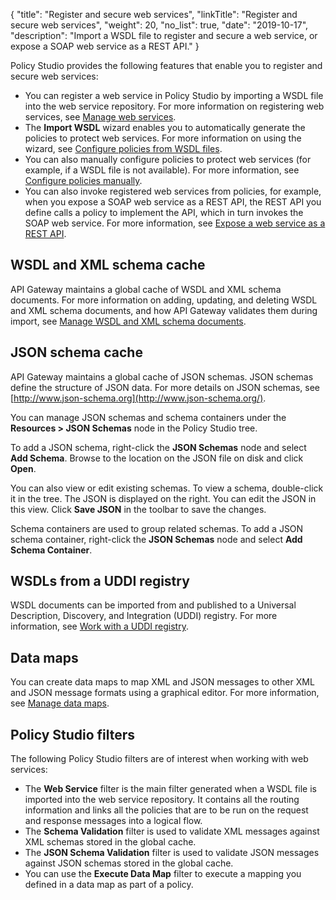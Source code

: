 {
"title": "Register and secure web services",
"linkTitle": "Register and secure web services",
"weight": 20,
"no_list": true,
"date": "2019-10-17",
"description": "Import a WSDL file to register and secure a web service, or expose a SOAP web service as a REST API."
}

Policy Studio provides the following features that enable you to register and secure web services:

* You can register a web service in Policy Studio by importing a WSDL file into the web service repository. For more information on registering web services, see [Manage web services](/docs/apim_policydev/apigw_web_services/general_ws_repository/).
* The **Import WSDL** wizard enables you to automatically generate the policies to protect web services. For more information on using the wizard, see [Configure policies from WSDL files](/docs/apim_policydev/apigw_web_services/general_policy_wsdl/).
* You can also manually configure policies to protect web services (for example, if a WSDL file is not available). For more information, see [Configure policies manually](/docs/apim_policydev/apigw_poldev/general_manual_policy#configure-policies-manually).
* You can also invoke registered web services from policies, for example, when you expose a SOAP web service as a REST API, the REST API you define calls a policy to implement the API, which in turn invokes the SOAP web service. For more information, see [Expose a web service as a REST API](/docs/apim_policydev/apigw_web_services/mapper_soap_to_rest/).

## WSDL and XML schema cache

API Gateway maintains a global cache of WSDL and XML schema documents. For more information on adding, updating, and deleting WSDL and XML schema documents, and how API Gateway validates them during import, see [Manage WSDL and XML schema documents](/docs/apim_policydev/apigw_web_services/general_schema_cache/).

## JSON schema cache

API Gateway maintains a global cache of JSON schemas. JSON schemas define the structure of JSON data. For more details on JSON schemas, see [http://www.json-schema.org](http://www.json-schema.org/).

You can manage JSON schemas and schema containers under the **Resources > JSON Schemas** node in the Policy Studio tree.

To add a JSON schema, right-click the **JSON Schemas** node and select **Add Schema**. Browse to the location on the JSON file on disk and click **Open**.

You can also view or edit existing schemas. To view a schema, double-click it in the tree. The JSON is displayed on the right. You can edit the JSON in this view. Click **Save JSON** in the toolbar to save the changes.

Schema containers are used to group related schemas. To add a JSON schema container, right-click the **JSON Schemas** node and select **Add Schema Container**.

## WSDLs from a UDDI registry

WSDL documents can be imported from and published to a Universal Description, Discovery, and Integration (UDDI) registry. For more information, see [Work with a UDDI registry](/docs/apim_policydev/apigw_web_services/general_uddi/).

## Data maps

You can create data maps to map XML and JSON messages to other XML and JSON message formats using a graphical editor. For more information, see [Manage data maps](/docs/apim_policydev/apigw_web_services/resources_data_maps/).

## Policy Studio filters

The following Policy Studio filters are of interest when working with web services:

* The **Web Service** filter is the main filter generated when a WSDL file is imported into the web service repository. It contains all the routing information and links all the policies that are to be run on the request and response messages into a logical flow.
* The **Schema Validation** filter is used to validate XML messages against XML schemas stored in the global cache.
* The **JSON Schema Validation** filter is used to validate JSON messages against JSON schemas stored in the global cache.
* You can use the **Execute Data Map** filter to execute a mapping you defined in a data map as part of a policy.
